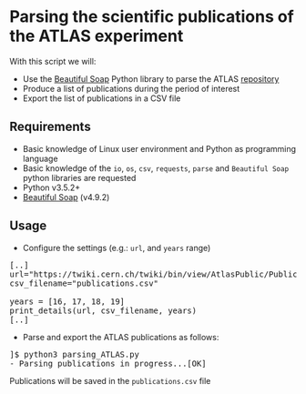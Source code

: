 # Parsing the scientific publications of the ATLAS experiment

With this script we will: 

* Use the [Beautiful Soap](https://www.crummy.com/software/BeautifulSoup/bs4/doc/) Python library to parse the ATLAS [repository](https://twiki.cern.ch/twiki/bin/view/AtlasPublic/Publications) 
* Produce a list of publications during the period of interest
* Export the list of publications in a CSV file

## Requirements
* Basic knowledge of Linux user environment and Python as programming language
* Basic knowledge of the `io`, `os`, `csv`, `requests`, `parse` and `Beautiful Soap` python libraries are requested
* Python v3.5.2+
* [Beautiful Soap](https://www.crummy.com/software/BeautifulSoup/bs4/doc/) (v4.9.2)

## Usage
* Configure the settings (e.g.: `url`, and `years` range)

<pre>
[..]
url="https://twiki.cern.ch/twiki/bin/view/AtlasPublic/Publications"
csv_filename="publications.csv"

years = [16, 17, 18, 19]
print_details(url, csv_filename, years)
[..]
</pre>

* Parse and export the ATLAS publications as follows:
<pre>
]$ python3 parsing_ATLAS.py 
- Parsing publications in progress...[OK]
</pre>

Publications will be saved in the `publications.csv` file
